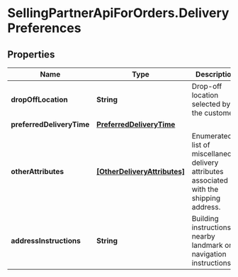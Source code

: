 # SellingPartnerApiForOrders.DeliveryPreferences

## Properties

Name | Type | Description | Notes
------------ | ------------- | ------------- | -------------
**dropOffLocation** | **String** | Drop-off location selected by the customer. | [optional] 
**preferredDeliveryTime** | [**PreferredDeliveryTime**](PreferredDeliveryTime.md) |  | [optional] 
**otherAttributes** | [**[OtherDeliveryAttributes]**](OtherDeliveryAttributes.md) | Enumerated list of miscellaneous delivery attributes associated with the shipping address. | [optional] 
**addressInstructions** | **String** | Building instructions, nearby landmark or navigation instructions. | [optional] 


